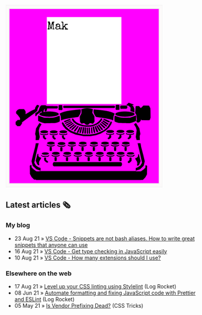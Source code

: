 ![quote](img/quote.gif)

## Latest articles 🗞️

### My blog

<!-- BLOG:START -->
 - 23 Aug 21 » [VS Code - Snippets are not bash aliases. How to write great snippets that anyone can use](https://roboleary.net/2021/08/23/vscode-snippets-are-not-aliases.html)
 - 16 Aug 21 » [VS Code - Get type checking in JavaScript easily](https://roboleary.net/2021/08/16/vscode-type-checking-for-javascript.html)
 - 10 Aug 21 » [VS Code - How many extensions should I use?](https://roboleary.net/2021/08/10/vscode-how-many-extensions-should-i-use.html)<!-- BLOG:END -->

### Elsewhere on the web

 - 17 Aug 21 » [Level up your CSS linting using Stylelint](https://blog.logrocket.com/using-stylelint-improve-lint-css-scss-sass/) (Log Rocket)
 - 08 Jun 21 » [Automate formatting and fixing JavaScript code with Prettier and ESLint](https://blog.logrocket.com/automate-formatting-and-fixing-javascript-code-with-prettier-and-eslint/) (Log Rocket)
 - 05 May 21 » [Is Vendor Prefixing Dead?](https://css-tricks.com/is-vendor-prefixing-dead/) (CSS Tricks)
